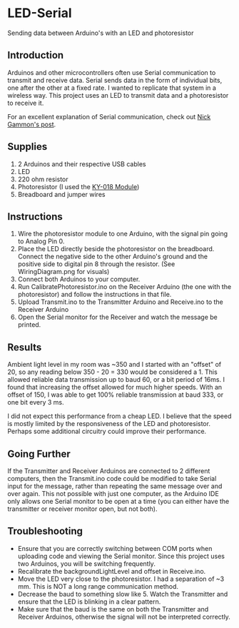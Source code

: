 # LED-Serial
Sending data between Arduino's with an LED and photoresistor

## Introduction
Arduinos and other microcontrollers often use Serial communication to transmit and receive data. Serial sends data in the form of individual bits, one after the other at a fixed rate. I wanted to replicate that system in a wireless way. This project uses an LED to transmit data and a photoresistor to receive it.

For an excellent explanation of Serial communication, check out [Nick Gammon's post](https://arduino.stackexchange.com/questions/19756/how-does-serial-communications-work-on-the-arduino).

## Supplies
1. 2 Arduinos and their respective USB cables
2. LED
3. 220 ohm resistor
4. Photoresistor (I used the [KY-018 Module](https://arduinomodules.info/ky-018-photoresistor-module/))
5. Breadboard and jumper wires

## Instructions
1. Wire the photoresistor module to one Arduino, with the signal pin going to Analog Pin 0.
2. Place the LED directly beside the photoresistor on the breadboard. Connect the negative side to the other Arduino's ground and the positive side to digital pin 8 through the resistor. (See WiringDiagram.png for visuals)
3. Connect both Arduinos to your computer.
4. Run CalibratePhotoresistor.ino on the Receiver Arduino (the one with the photoresistor) and follow the instructions in that file.
5. Upload Transmit.ino to the Transmitter Arduino and Receive.ino to the Receiver Arduino
6. Open the Serial monitor for the Receiver and watch the message be printed.

## Results
Ambient light level in my room was ~350 and I started with an "offset" of 20, so any reading below 350 - 20 = 330 would be considered a 1. This allowed reliable data transmission up to baud 60, or a bit period of 16ms. I found that increasing the offset allowed for much higher speeds. With an offset of 150, I was able to get 100% reliable transmission at baud 333, or one bit every 3 ms.

I did not expect this performance from a cheap LED. I believe that the speed is mostly limited by the responsiveness of the LED and photoresistor. Perhaps some additional circuitry could improve their performance.

## Going Further
If the Transmitter and Receiver Arduinos are connected to 2 different computers, then the Transmit.ino code could be modified to take Serial input for the message, rather than repeating the same message over and over again. This not possible with just one computer, as the Arduino IDE only allows one Serial monitor to be open at a time (you can either have the transmitter or receiver monitor open, but not both).

## Troubleshooting
- Ensure that you are correctly switching between COM ports when uploading code and viewing the Serial monitor. Since this project uses two Arduinos, you will be switching frequently.
- Recalibrate the backgroundLightLevel and offset in Receive.ino.
- Move the LED very close to the photoresistor. I had a separation of ~3 mm. This is NOT a long range communication method.
- Decrease the baud to something slow like 5. Watch the Transmitter and ensure that the LED is blinking in a clear pattern.
- Make sure that the baud is the same on both the Transmitter and Receiver Arduinos, otherwise the signal will not be interpreted correctly.
